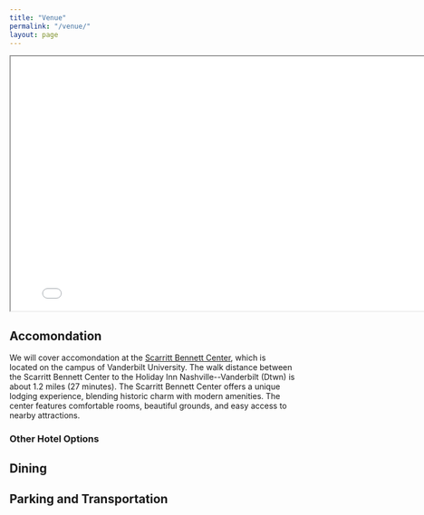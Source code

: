 ```yaml
---
title: "Venue"
permalink: "/venue/"
layout: page
---
```


<iframe src="./vuleafmap.html" width="800" height="450"></iframe>

## Accomondation

We will cover accomondation at the [Scarritt Bennett Center](https://scarrittbennett.org/), which is located on the campus of Vanderbilt University. The walk distance between the Scarritt Bennett Center to the Holiday Inn Nashville--Vanderbilt (Dtwn) is about 1.2 miles (27 minutes). The Scarritt Bennett Center offers a unique lodging experience, blending historic charm with modern amenities. The center features comfortable rooms, beautiful grounds, and easy access to nearby attractions.

### Other Hotel Options

## Dining

## Parking and Transportation

